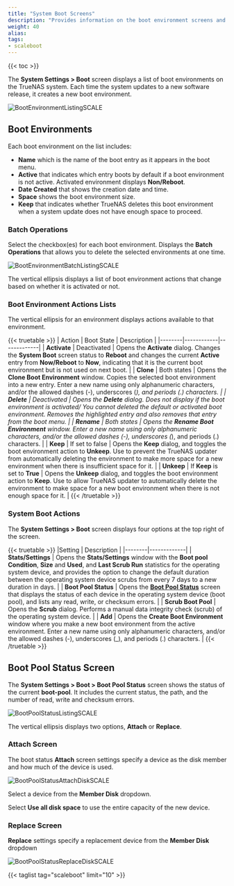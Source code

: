 ```yaml
---
title: "System Boot Screens"
description: "Provides information on the boot environment screens and settings."
weight: 40
alias:
tags:
- scaleboot
---
```


{{< toc >}}

The **System Settings > Boot** screen displays a list of boot environments on the TrueNAS system. Each time the system updates to a new software release, it creates a new boot environment.

![BootEnvironmentListingSCALE](/images/SCALE/22.12/BootEnvironmentListingSCALE.png "System Boot Screen")

## Boot Environments

Each boot environment on the list includes:

* **Name** which is the name of the boot entry as it appears in the boot menu.
* **Active** that indicates which entry boots by default if a boot environment is not active. Activated environment displays **Non/Reboot**.
* **Date Created** that shows the creation date and time.
* **Space** shows the boot environment size.
* **Keep** that indicates whether TrueNAS deletes this boot environment when a system update does not have enough space to proceed.

### Batch Operations

Select the checkbox(es) for each boot environment. Displays the **Batch Operations** that allows you to delete the selected environments at one time.

![BootEnvironmentBatchListingSCALE](/images/SCALE/22.12/BootEnvironmentBatchListingSCALE.png "Batch Operations Boot Screen")

The  vertical ellipsis <i class="fa fa-ellipsis-v" aria-hidden="true" title="Options"></i> displays a list of boot environment actions that change based on whether it is activated or not.

### Boot Environment Actions Lists

The vertical ellipsis <i class="fa fa-ellipsis-v" aria-hidden="true" title="Options"></i> for an environment displays actions available to that environment.

{{< truetable >}}
| Action | Boot State | Description |
|--------|------------|-------------|
| **Activate** | Deactivated | Opens the **Activate** dialog. Changes the **System Boot** screen status to **Reboot** and changes the current **Active** entry from **Now/Reboot** to **Now**, indicating that it is the current boot environment but is not used on next boot. |
| **Clone** | Both states | Opens the **Clone Boot Environment** window. Copies the selected boot environment into a new entry. Enter a new name using only alphanumeric characters, and/or the allowed dashes (-), underscores (_), and periods (.) characters. |
| **Delete** | Deactivated | Opens the **Delete** dialog. Does not display if the boot environment is activated/ You cannot deleted the default or activated boot environment. Removes the highlighted entry and also removes that entry from the boot menu.  |
| **Rename** | Both states | Opens the **Rename Boot Environment** window. Enter a new name using only alphanumeric characters, and/or the allowed dashes (-), underscores (_), and periods (.) characters. |
| **Keep** | If set to false | Opens the **Keep** dialog, and toggles the boot environment action to **Unkeep**. Use to prevent the TrueNAS updater from automatically deleting the environment to make more space for a new environment when there is insufficient space for it. |
| **Unkeep** | If **Keep** is set to **True** | Opens the **Unkeep** dialog, and toggles the boot environment action to **Keep**. Use to allow TrueNAS updater to automatically delete the environment to make space for a new boot environment when there is not enough space for it. |
{{< /truetable >}}

### System Boot Actions

The **System Settings > Boot** screen displays four options at the top right of the screen.

{{< truetable >}}
|Setting | Description |
|--------|-------------|
| **Stats/Settings** | Opens the **Stats/Settings** window with the **Boot pool Condition**, **Size** and **Used**, and **Last Scrub Run** statistics for the operating system device, and provides the option to change the default duration between the operating system device scrubs from every 7 days to a new duration in days. |
| **Boot Pool Status** | Opens the **[Boot Pool Status](#boot-pool-status-screen)** screen that displays the status of each device in the operating system device (boot pool), and lists any read, write, or checksum errors. |
| **Scrub Boot Pool** | Opens the **Scrub** dialog. Performs a manual data integrity check (scrub) of the operating system device. |
| **Add** | Opens the **Create Boot Environment** window where you make a new boot environment from the active environment. Enter a new name using only alphanumeric characters, and/or the allowed dashes (-), underscores (_), and periods (.) characters. |
{{< /truetable >}}

## Boot Pool Status Screen

The **System Settings > Boot > Boot Pool Status** screen shows the status of the current **boot-pool**. It includes the current status, the path, and the number of read, write and checksum errors.

![BootPoolStatusListingSCALE](/images/SCALE/22.12/BootPoolStatusListingSCALE.png "Boot Pool Status")

The vertical ellipsis <i class="fa fa-ellipsis-v" aria-hidden="true" title="Options"></i> displays two options, **Attach** or **Replace**.

### Attach Screen

The boot status **Attach** screen settings specify a device as the disk member and how much of the device is used.

![BootPoolStatusAttachDiskSCALE](/images/SCALE/22.12/BootPoolStatusAttachDiskSCALE.png "Boot Status Attach")

Select a device from the **Member Disk** dropdown.

Select **Use all disk space** to use the entire capacity of the new device.

### Replace Screen

**Replace** settings specify a replacement device from the **Member Disk** dropdown

![BootPoolStatusReplaceDiskSCALE](/images/SCALE/22.12/BootPoolStatusReplaceDiskSCALE.png "Boot Status Replace")

{{< taglist tag="scaleboot" limit="10" >}}
